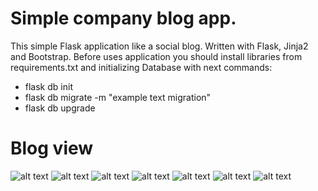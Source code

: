 # Simple company blog app.
This simple Flask application like a social blog. Written with Flask, Jinja2 and Bootstrap.
Before uses application you should install libraries from requirements.txt and initializing Database with next commands:
  - flask db init
  - flask db migrate -m "example text migration"
  - flask db upgrade
  
  

# Blog view
![alt text](https://github.com/AndreyZemskov/Flask/blob/master/Screens/register.PNG)
![alt text](https://github.com/AndreyZemskov/Flask/blob/master/Screens/account_view.PNG)
![alt text](https://github.com/AndreyZemskov/Flask/blob/master/Screens/login.PNG)
![alt text](https://github.com/AndreyZemskov/Flask/blob/master/Screens/blog_overview.PNG)
![alt text](https://github.com/AndreyZemskov/Flask/blob/master/Screens/create_posts.PNG)
![alt text](https://github.com/AndreyZemskov/Flask/blob/master/Screens/post_view.PNG)
![alt text](https://github.com/AndreyZemskov/Flask/blob/master/Screens/user_blog_posts_view.PNG)

